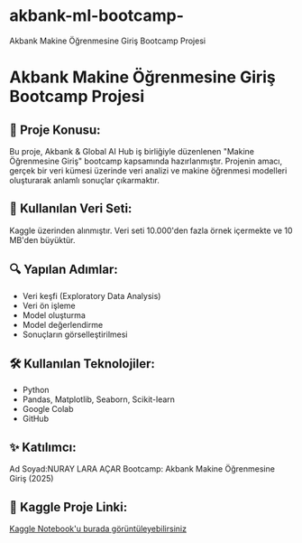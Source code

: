 # akbank-ml-bootcamp-
Akbank Makine Öğrenmesine Giriş Bootcamp Projesi
# Akbank Makine Öğrenmesine Giriş Bootcamp Projesi

## 📌 Proje Konusu:
Bu proje, Akbank & Global AI Hub iş birliğiyle düzenlenen "Makine Öğrenmesine Giriş" bootcamp kapsamında hazırlanmıştır. Projenin amacı, gerçek bir veri kümesi üzerinde veri analizi ve makine öğrenmesi modelleri oluşturarak anlamlı sonuçlar çıkarmaktır.

## 📁 Kullanılan Veri Seti:
Kaggle üzerinden alınmıştır. Veri seti 10.000'den fazla örnek içermekte ve 10 MB'den büyüktür.

## 🔍 Yapılan Adımlar:
- Veri keşfi (Exploratory Data Analysis)
- Veri ön işleme
- Model oluşturma
- Model değerlendirme
- Sonuçların görselleştirilmesi

## 🛠 Kullanılan Teknolojiler:
- Python
- Pandas, Matplotlib, Seaborn, Scikit-learn
- Google Colab
- GitHub

## ✨ Katılımcı:
Ad Soyad:NURAY LARA AÇAR
Bootcamp: Akbank Makine Öğrenmesine Giriş (2025)

## 🔗 Kaggle Proje Linki:
[Kaggle Notebook'u burada görüntüleyebilirsiniz](https://www.kaggle.com/kendi-linkin)
